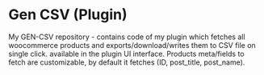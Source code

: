 # Gen CSV (Plugin)
My GEN-CSV repository - contains code of my plugin which fetches all woocommerce products and exports/download/writes them to CSV file on single click. available in the plugin UI interface. Products meta/fields to fetch are customizable, by default it fetches (ID, post_title, post_name).
